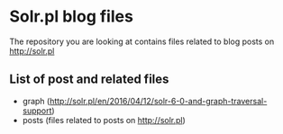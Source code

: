 # Solr.pl blog files
The repository you are looking at contains files related to blog posts on http://solr.pl

## List of post and related files
- graph (http://solr.pl/en/2016/04/12/solr-6-0-and-graph-traversal-support)
- posts (files related to posts on http://solr.pl)